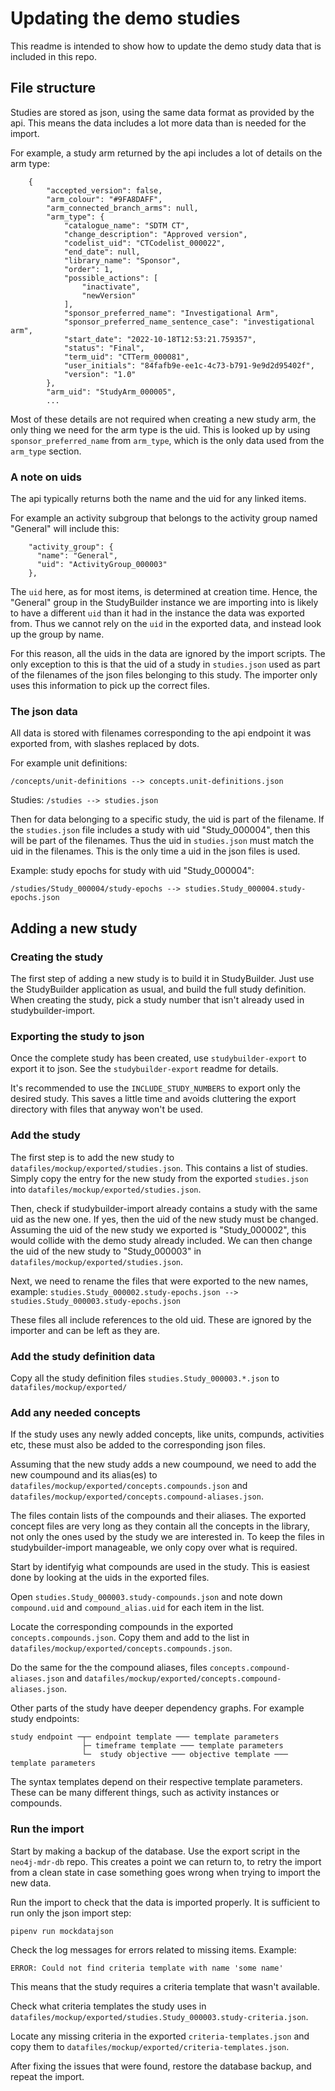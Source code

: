 # Updating the demo studies

This readme is intended to show how to update the demo study data that is included in this repo.

## File structure
Studies are stored as json, using the same data format as provided by the api.
This means the data includes a lot more data than is needed for the import.

For example, a study arm returned by the api includes a lot of details on the arm type:

```
    {
        "accepted_version": false,
        "arm_colour": "#9FA8DAFF",
        "arm_connected_branch_arms": null,
        "arm_type": {
            "catalogue_name": "SDTM CT",
            "change_description": "Approved version",
            "codelist_uid": "CTCodelist_000022",
            "end_date": null,
            "library_name": "Sponsor",
            "order": 1,
            "possible_actions": [
                "inactivate",
                "newVersion"
            ],
            "sponsor_preferred_name": "Investigational Arm",
            "sponsor_preferred_name_sentence_case": "investigational arm",
            "start_date": "2022-10-18T12:53:21.759357",
            "status": "Final",
            "term_uid": "CTTerm_000081",
            "user_initials": "84fafb9e-ee1c-4c73-b791-9e9d2d95402f",
            "version": "1.0"
        },
        "arm_uid": "StudyArm_000005",
        ...
```
Most of these details are not required when creating a new study arm,
the only thing we need for the arm type is the uid.
This is looked up by using `sponsor_preferred_name` from `arm_type`,
which is the only data used from the `arm_type` section.

### A note on uids
The api typically returns both the name and the uid for any linked items.

For example an activity subgroup that belongs to the activity group named "General" will include this:
```
    "activity_group": {
      "name": "General",
      "uid": "ActivityGroup_000003"
    },
```
The `uid` here, as for most items, is determined at creation time.
Hence, the "General" group in the StudyBuilder instance we are importing into
is likely to have a different `uid` than it had in the instance the data was exported from.
Thus we cannot rely on the `uid` in the exported data, and instead look up the group by name.

For this reason, all the uids in the data are ignored by the import scripts.
The only exception to this is that the uid of a study in `studies.json` used as part of the filenames
of the json files belonging to this study.
The importer only uses this information to pick up the correct files.

### The json data
All data is stored with filenames corresponding to the api endpoint it was exported from,
with slashes replaced by dots.

For example unit definitions:

`/concepts/unit-definitions --> concepts.unit-definitions.json` 

Studies:
`/studies --> studies.json` 

Then for data belonging to a specific study, the uid is part of the filename.
If the `studies.json` file includes a study with uid "Study_000004", then this will be part of the filenames.
Thus the uid in `studies.json` must match the uid in the filenames.
This is the only time a uid in the json files is used.

Example: study epochs for study with uid "Study_000004":

`/studies/Study_000004/study-epochs --> studies.Study_000004.study-epochs.json`


## Adding a new study

### Creating the study
The first step of adding a new study is to build it in StudyBuilder.
Just use the StudyBuilder application as usual, and build the full study definition. 
When creating the study, pick a study number that isn't already used in studybuilder-import.

### Exporting the study to json
Once the complete study has been created, use `studybuilder-export` to export it to json.
See the `studybuilder-export` readme for details.

It's recommended to use the `INCLUDE_STUDY_NUMBERS` to export only the desired study.
This saves a little time and avoids cluttering the export directory with files
that anyway won't be used.

### Add the study
The first step is to add the new study to `datafiles/mockup/exported/studies.json`.
This contains a list of studies.
Simply copy the entry for the new study from the exported `studies.json` into `datafiles/mockup/exported/studies.json`.

Then, check if studybuilder-import already contains a study with the same uid as the new one.
If yes, then the uid of the new study must be changed.
Assuming the uid of the new study we exported is "Study_000002",
this would collide with the demo study already included.
We can then change the uid of the new study to "Study_000003" in `datafiles/mockup/exported/studies.json`.

Next, we need to rename the files that were exported to the new names, example:
`studies.Study_000002.study-epochs.json --> studies.Study_000003.study-epochs.json`

These files all include references to the old uid.
These are ignored by the importer and can be left as they are.

### Add the study definition data
Copy all the study definition files `studies.Study_000003.*.json`  to `datafiles/mockup/exported/`

### Add any needed concepts
If the study uses any newly added concepts, like units, compunds, activities etc,
these must also be added to the corresponding json files.

Assuming that the new study adds a new coumpound, we need to add the new coumpound and its alias(es) to
`datafiles/mockup/exported/concepts.compounds.json`
and
`datafiles/mockup/exported/concepts.compound-aliases.json`.

The files contain lists of the compounds and their aliases.
The exported concept files are very long as they contain all the concepts in the library,
not only the ones used by the study we are interested in.
To keep the files in studybuilder-import manageable, we only copy over what is required.

Start by identifyig what compounds are used in the study.
This is easiest done by looking at the uids in the exported files.

Open `studies.Study_000003.study-compounds.json` and note down `compound.uid`
and `compound_alias.uid` for each item in the list. 

Locate the corresponding compounds in the exported `concepts.compounds.json`.
Copy them and add to the list in `datafiles/mockup/exported/concepts.compounds.json`.

Do the same for the the compound aliases, files `concepts.compound-aliases.json`
and `datafiles/mockup/exported/concepts.compound-aliases.json`.

Other parts of the study have deeper dependency graphs.
For example study endpoints:
```
study endpoint ─┬─ endpoint template ─── template parameters
                ├─ timeframe template ─── template parameters
                └─  study objective ─── objective template ─── template parameters
``` 
The syntax templates depend on their respective template parameters.
These can be many different things, such as activity instances or compounds. 

### Run the import
Start by making a backup of the database. Use the export script in the `neo4j-mdr-db` repo.
This creates a point we can return to, to retry the import from a clean state
in case something goes wrong when trying to import the new data.

Run the import to check that the data is imported properly.
It is sufficient to run only the json import step:
```
pipenv run mockdatajson
```

Check the log messages for errors related to missing items.
Example:
```
ERROR: Could not find criteria template with name 'some name'
```
This means that the study requires a criteria template that wasn't available.

Check what criteria templates the study uses in `datafiles/mockup/exported/studies.Study_000003.study-criteria.json`.

Locate any missing criteria in the exported `criteria-templates.json` and copy them to `datafiles/mockup/exported/criteria-templates.json`.

After fixing the issues that were found, restore the database backup, and repeat the import.


